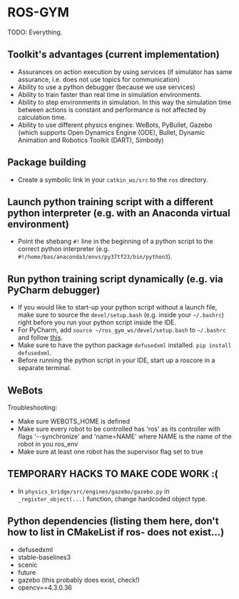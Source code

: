 # ROS-GYM
TODO: Everything.

## Toolkit's advantages (current implementation)
- Assurances on action execution by using services (if simulator has same assurance, i.e. does not use topics for communication)
- Ability to use a python debugger (because we use services)
- Ability to train faster than real time in simulation environments.
- Ability to step environments in simulation. In this way the simulation time between actions is constant and performance is not affected by calculation time.
- Ability to use different physics engines: WeBots, PyBullet, Gazebo (which supports Open Dynamics Engine (ODE), Bullet, Dynamic Animation and Robotics Toolkit (DART), Simbody)

## Package building
- Create a symbolic link in your `catkin_ws/src` to the `ros` directory.

## Launch python training script with a different python interpreter (e.g. with an Anaconda virtual environment)
- Point the shebang `#!` line in the beginning of a python script to the correct python interpreter (e.g. `#!/home/bas/anaconda3/envs/py37tf23/bin/python3`). 

## Run python training script dynamically (e.g. via PyCharm debugger)
- If you would like to start-up your python script without a launch file, make sure to source the `devel/setup.bash` (e.g. inside your `~/.bashrc`) right before you run your python script inside the IDE.
- For PyCharm, add `source ~/ros_gym_ws/devel/setup.bash` to `~/.bashrc` and follow [this](http://wiki.ros.org/IDEs#PyCharm_.28community_edition.29).
- Make sure to have the python package `defusedxml` installed. `pip install defusedxml`.
- Before running the python script in your IDE, start up a roscore in a separate terminal.

## WeBots
Troubleshooting:
- Make sure WEBOTS_HOME is defined
- Make sure every robot to be controlled has 'ros' as its controller with flags '--synchronize' and 'name=NAME' where NAME is the name of the robot in you ros_env
- Make sure at least one robot has the supervisor flag set to true

## TEMPORARY HACKS TO MAKE CODE WORK :(
- In `physics_bridge/src/engines/gazebo/gazebo.py` in `_register_object(...)` function, change hardcoded object type.


## Python dependencies (listing them here, don't how to list in CMakeList if ros-<module> does not exist...)
- defusedxml
- stable-baselines3
- scenic
- future
- gazebo (this probably does exist, check!)
- opencv==4.3.0.36
